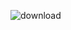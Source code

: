 ![download](https://github.com/GodCipher/GodCipher/assets/50031457/21c15d22-96d2-412c-9568-767bd3e44aa9)


<!--
**GodCipher/GodCipher** is a ✨ _special_ ✨ repository because its `README.md` (this file) appears on your GitHub profile.

Here are some ideas to get you started:

- 🔭 I’m currently working on ...
- 🌱 I’m currently learning ...
- 👯 I’m looking to collaborate on ...
- 🤔 I’m looking for help with ...
- 💬 Ask me about ...
- 📫 How to reach me: ...
- 😄 Pronouns: ...
- ⚡ Fun fact: ...
-->
